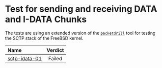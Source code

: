 # Test for sending and receiving DATA and I-DATA Chunks

The tests are using  an extended version of the [`packetdrill`](https://github.com/nplab/packetdrill) tool
for testing the SCTP stack of the FreeBSD kernel.

| Name                                                                                             | Verdict      |
|:-------------------------------------------------------------------------------------------------|:------------:|
|[sctp-idata-01](sctp-idata-01.pkt "Receive two consequtive complete messages on the same stream") | Failed       | 
